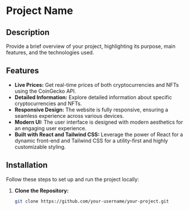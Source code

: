 # Project Name

## Description

Provide a brief overview of your project, highlighting its purpose, main features, and the technologies used.

## Features

- **Live Prices:** Get real-time prices of both cryptocurrencies and NFTs using the CoinGecko API.
- **Detailed Information:** Explore detailed information about specific cryptocurrencies and NFTs.
- **Responsive Design:** The website is fully responsive, ensuring a seamless experience across various devices.
- **Modern UI:** The user interface is designed with modern aesthetics for an engaging user experience.
- **Built with React and Tailwind CSS:** Leverage the power of React for a dynamic front-end and Tailwind CSS for a utility-first and highly customizable styling.

## Installation

Follow these steps to set up and run the project locally:

1. **Clone the Repository:**
   ```bash
   git clone https://github.com/your-username/your-project.git
